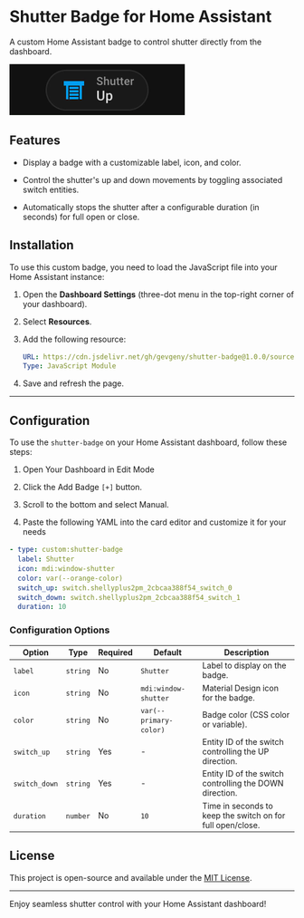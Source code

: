 # Shutter Badge for Home Assistant

A custom Home Assistant badge to control shutter directly from the dashboard.

![Screenshot of a comment on a GitHub issue showing an image, added in the Markdown, of an Octocat smiling and raising a tentacle.](./demo.png)

## Features

- Display a badge with a customizable label, icon, and color.

- Control the shutter's up and down movements by toggling associated switch entities.

- Automatically stops the shutter after a configurable duration (in seconds) for full open or close.

## Installation

To use this custom badge, you need to load the JavaScript file into your Home Assistant instance:

1. Open the **Dashboard Settings** (three-dot menu in the top-right corner of your dashboard).
2. Select **Resources**.
3. Add the following resource:

   ```yaml
   URL: https://cdn.jsdelivr.net/gh/gevgeny/shutter-badge@1.0.0/source/shutter-badge.js
   Type: JavaScript Module
   ```
4. Save and refresh the page.

---

## Configuration
To use the `shutter-badge` on your Home Assistant dashboard, follow these steps:

1. Open Your Dashboard in Edit Mode

2. Click the Add Badge `[+]` button.

3. Scroll to the bottom and select Manual.

4. Paste the following YAML into the card editor and customize it for your needs

```yaml
- type: custom:shutter-badge
  label: Shutter               
  icon: mdi:window-shutter     
  color: var(--orange-color)   
  switch_up: switch.shellyplus2pm_2cbcaa388f54_switch_0   
  switch_down: switch.shellyplus2pm_2cbcaa388f54_switch_1 
  duration: 10                 
```

### Configuration Options

| Option        | Type     | Required | Default                | Description                                                |
| ------------- | -------- | -------- | ---------------------- | ---------------------------------------------------------- |
| `label`       | `string` | No       | `Shutter`              | Label to display on the badge.                             |
| `icon`        | `string` | No       | `mdi:window-shutter`   | Material Design icon for the badge.                        |
| `color`       | `string` | No       | `var(--primary-color)` | Badge color (CSS color or variable).                       |
| `switch_up`   | `string` | Yes      | -                      | Entity ID of the switch controlling the UP direction.      |
| `switch_down` | `string` | Yes      | -                      | Entity ID of the switch controlling the DOWN direction.    |
| `duration`    | `number` | No       | `10`                   | Time in seconds to keep the switch on for full open/close. |

## License

This project is open-source and available under the [MIT License](LICENSE).

---

Enjoy seamless shutter control with your Home Assistant dashboard!

